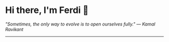 <h1>Hi there, I'm Ferdi 👋</h1>

<p><em>
  "Sometimes, the only way to evolve is to open ourselves fully." — Kamal Ravikant
</em></p>

---
